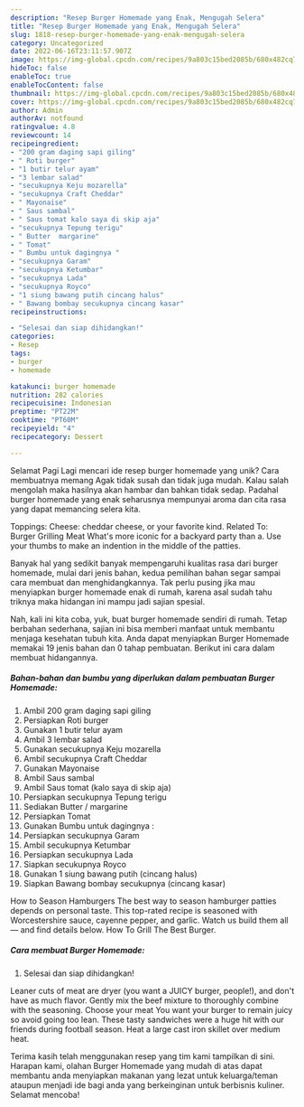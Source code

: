 ```yaml
---
description: "Resep Burger Homemade yang Enak, Mengugah Selera"
title: "Resep Burger Homemade yang Enak, Mengugah Selera"
slug: 1818-resep-burger-homemade-yang-enak-mengugah-selera
category: Uncategorized
date: 2022-06-16T23:11:57.907Z
image: https://img-global.cpcdn.com/recipes/9a803c15bed2085b/680x482cq70/burger-homemade-foto-resep-utama.jpg
hideToc: false
enableToc: true
enableTocContent: false
thumbnail: https://img-global.cpcdn.com/recipes/9a803c15bed2085b/680x482cq70/burger-homemade-foto-resep-utama.jpg
cover: https://img-global.cpcdn.com/recipes/9a803c15bed2085b/680x482cq70/burger-homemade-foto-resep-utama.jpg
author: Admin
authorAv: notfound
ratingvalue: 4.8
reviewcount: 14
recipeingredient:
- "200 gram daging sapi giling"
- " Roti burger"
- "1 butir telur ayam"
- "3 lembar salad"
- "secukupnya Keju mozarella"
- "secukupnya Craft Cheddar"
- " Mayonaise"
- " Saus sambal"
- " Saus tomat kalo saya di skip aja"
- "secukupnya Tepung terigu"
- " Butter  margarine"
- " Tomat"
- " Bumbu untuk dagingnya "
- "secukupnya Garam"
- "secukupnya Ketumbar"
- "secukupnya Lada"
- "secukupnya Royco"
- "1 siung bawang putih cincang halus"
- " Bawang bombay secukupnya cincang kasar"
recipeinstructions:

- "Selesai dan siap dihidangkan!"
categories:
- Resep
tags:
- burger
- homemade

katakunci: burger homemade 
nutrition: 282 calories
recipecuisine: Indonesian
preptime: "PT22M"
cooktime: "PT60M"
recipeyield: "4"
recipecategory: Dessert

---
```



Selamat Pagi Lagi mencari ide resep burger homemade yang unik? Cara membuatnya memang Agak tidak susah dan tidak juga mudah. Kalau salah mengolah maka hasilnya akan hambar dan bahkan tidak sedap. Padahal burger homemade yang enak seharusnya mempunyai aroma dan cita rasa yang dapat memancing selera kita.


Toppings: Cheese: cheddar cheese, or your favorite kind. Related To: Burger Grilling Meat What&#39;s more iconic for a backyard party than a. Use your thumbs to make an indention in the middle of the patties.

Banyak hal yang sedikit banyak mempengaruhi kualitas rasa dari burger homemade, mulai dari jenis bahan, kedua pemilihan bahan segar sampai cara membuat dan menghidangkannya. Tak perlu pusing jika mau menyiapkan burger homemade enak di rumah, karena asal sudah tahu triknya maka hidangan ini mampu jadi sajian spesial.


Nah, kali ini kita coba, yuk, buat burger homemade sendiri di rumah. Tetap berbahan sederhana, sajian ini bisa memberi manfaat untuk membantu menjaga kesehatan tubuh kita. Anda dapat menyiapkan Burger Homemade memakai 19 jenis bahan dan 0 tahap pembuatan. Berikut ini cara dalam membuat hidangannya.

<!--inarticleads1-->

##### Bahan-bahan dan bumbu yang diperlukan dalam pembuatan Burger Homemade:

1. Ambil 200 gram daging sapi giling
1. Persiapkan  Roti burger
1. Gunakan 1 butir telur ayam
1. Ambil 3 lembar salad
1. Gunakan secukupnya Keju mozarella
1. Ambil secukupnya Craft Cheddar
1. Gunakan  Mayonaise
1. Ambil  Saus sambal
1. Ambil  Saus tomat (kalo saya di skip aja)
1. Persiapkan secukupnya Tepung terigu
1. Sediakan  Butter / margarine
1. Persiapkan  Tomat
1. Gunakan  Bumbu untuk dagingnya :
1. Persiapkan secukupnya Garam
1. Ambil secukupnya Ketumbar
1. Persiapkan secukupnya Lada
1. Siapkan secukupnya Royco
1. Gunakan 1 siung bawang putih (cincang halus)
1. Siapkan  Bawang bombay secukupnya (cincang kasar)


How to Season Hamburgers The best way to season hamburger patties depends on personal taste. This top-rated recipe is seasoned with Worcestershire sauce, cayenne pepper, and garlic. Watch us build them all — and find details below. How To Grill The Best Burger. 

<!--inarticleads2-->

##### Cara membuat Burger Homemade:


1. Selesai dan siap dihidangkan!

Leaner cuts of meat are dryer (you want a JUICY burger, people!), and don&#39;t have as much flavor. Gently mix the beef mixture to thoroughly combine with the seasoning. Choose your meat You want your burger to remain juicy so avoid going too lean. These tasty sandwiches were a huge hit with our friends during football season. Heat a large cast iron skillet over medium heat. 

Terima kasih telah menggunakan resep yang tim kami tampilkan di sini. Harapan kami, olahan Burger Homemade yang mudah di atas dapat membantu anda menyiapkan makanan yang lezat untuk keluarga/teman ataupun menjadi ide bagi anda yang berkeinginan untuk berbisnis kuliner. Selamat mencoba!
